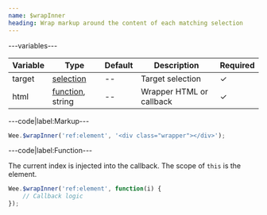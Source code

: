 ```yaml
---
name: $wrapInner
heading: Wrap markup around the content of each matching selection
---
```


---variables---

| Variable | Type | Default | Description | Required |
| -- | -- | -- | -- | -- |
| target | [selection](/script#selection) | -- | Target selection | ✓ |
| html | [function](/script/#functions), string | -- | Wrapper HTML or callback | ✓ |

---code|label:Markup---

```javascript
Wee.$wrapInner('ref:element', '<div class="wrapper"></div>');
```

---code|label:Function---

The current index is injected into the callback. The scope of ```this``` is the element.

```javascript
Wee.$wrapInner('ref:element', function(i) {
	// Callback logic
});
```